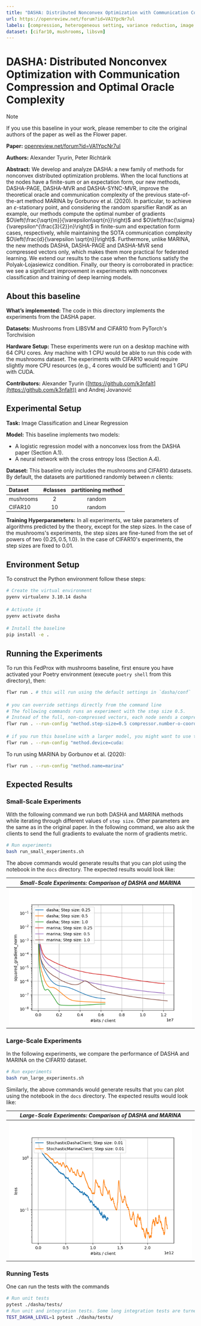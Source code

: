 ```yaml
---
title: "DASHA: Distributed Nonconvex Optimization with Communication Compression and Optimal Oracle Complexity"
url: https://openreview.net/forum?id=VA1YpcNr7ul
labels: [compression, heterogeneous setting, variance reduction, image classification]
dataset: [cifar10, mushrooms, libsvm]
---
```

# DASHA: Distributed Nonconvex Optimization with Communication Compression and Optimal Oracle Complexity

> [!NOTE] 
> If you use this baseline in your work, please remember to cite the original authors of the paper as well as the Flower paper.

**Paper:** [openreview.net/forum?id=VA1YpcNr7ul](https://openreview.net/forum?id=VA1YpcNr7ul)

**Authors:** Alexander Tyurin, Peter Richtárik

**Abstract:** We develop and analyze DASHA: a new family of methods for nonconvex distributed optimization problems. When the local functions at the nodes have a finite-sum or an expectation form, our new methods, DASHA-PAGE, DASHA-MVR and DASHA-SYNC-MVR, improve the theoretical oracle and communication complexity of the previous state-of-the-art method MARINA by Gorbunov et al. (2020). In particular, to achieve an $\varepsilon$-stationary point, and considering the random sparsifier Rand$K$ as an example, our methods compute the optimal number of gradients $O\left(\frac{\sqrt{m}}{\varepsilon\sqrt{n}}\right)$ and $O\left(\frac{\sigma}{\varepsilon^{\frac{3}{2}}n}\right)$ in finite-sum and expectation form cases, respectively, while maintaining the SOTA communication complexity $O\left(\frac{d}{\varepsilon \sqrt{n}}\right)$. Furthermore, unlike MARINA, the new methods DASHA, DASHA-PAGE and DASHA-MVR send compressed vectors only, which makes them more practical for federated learning. We extend our results to the case when the functions satisfy the Polyak-Lojasiewicz condition. Finally, our theory is corroborated in practice: we see a significant improvement in experiments with nonconvex classification and training of deep learning models.


## About this baseline

**What’s implemented:** The code in this directory implements the experiments from the DASHA paper.

**Datasets:** Mushrooms from LIBSVM and CIFAR10 from PyTorch's Torchvision

**Hardware Setup:** These experiments were run on a desktop machine with 64 CPU cores. Any machine with 1 CPU would be able to run this code with the mushrooms dataset. The experiments with CIFAR10 would require slightly more CPU resources (e.g., 4 cores would be sufficient) and 1 GPU with CUDA.

**Contributors:** Alexander Tyurin ([https://github.com/k3nfalt](https://github.com/k3nfalt)) and Andrej Jovanović


## Experimental Setup

**Task:** Image Classification and Linear Regression

**Model:** This baseline implements two models:

* A logistic regression model with a nonconvex loss from the DASHA paper (Section A.1).
* A neural network with the cross entropy loss (Section A.4).

**Dataset:** This baseline only includes the mushrooms and CIFAR10 datasets. By default, the datasets are partitioned randomly between $n$ clients:

| Dataset | #classes | partitioning method |
| :------ | :---: | :---: |
| mushrooms | 2 | random |
| CIFAR10 | 10 | random |

**Training Hyperparameters:** In all experiments, we take parameters of algorithms predicted by the theory, except for the step sizes. In the case of the mushrooms's experiments, the step sizes are fine-tuned from the set of powers of two $\{0.25,0.5,1.0\}.$ In the case of CIFAR10's experiments, the step sizes are fixed to $0.01.$


## Environment Setup

To construct the Python environment follow these steps:


```bash
# Create the virtual environment
pyenv virtualenv 3.10.14 dasha

# Activate it
pyenv activate dasha

# Install the baseline
pip install -e .
```

## Running the Experiments

To run this FedProx with mushrooms baseline, first ensure you have activated your Poetry environment (execute `poetry shell` from this directory), then:

```bash
flwr run . # this will run using the default settings in `dasha/conf`

# you can override settings directly from the command line
# The following commands runs an experiment with the step size 0.5.
# Instead of the full, non-compressed vectors, each node sends a compressed vector with only 10 coordinates.
flwr run . --run-config "method.step-size=0.5 compressor.number-o-coordinates=10"

# if you run this baseline with a larger model, you might want to use the GPU (not used by default).
flwr run . --run-config "method.device=cuda:
```

To run using MARINA by Gorbunov et al. (2020):
```bash
flwr run . --run-config "method.name=marina"
```


## Expected Results
### Small-Scale Experiments

With the following command we run both DASHA and MARINA methods while iterating through different values of `step size`. Other parameters are the same as in the original paper. In the following command, we also ask the clients to send the full gradients to evaluate the norm of gradients metric.

```bash
# Run experiments
bash run_small_experiments.sh
```

The above commands would generate results that you can plot using the notebook in the `docs` directory. The expected results would look like:

| *Small-Scale Experiments: Comparison of DASHA and MARINA* |
|:--:| 
| ![plot.png](_static/plot.png) | 

### Large-Scale Experiments

In the following experiments, we compare the performance of DASHA and MARINA on the CIFAR10 dataset.

```bash
# Run experiments
bash run_large_experiments.sh
```

Similarly, the above commands would generate results that you can plot using the notebook in the `docs` directory. The expected results would look like:

| *Large-Scale Experiments: Comparison of DASHA and MARINA* |
|:--:| 
| ![plot.png](_static/plot_nn.png) | 

### Running Tests

One can run the tests with the commands

```bash
# Run unit tests
pytest ./dasha/tests/
# Run unit and integration tests. Some long integration tests are turned off be default.
TEST_DASHA_LEVEL=1 pytest ./dasha/tests/
```